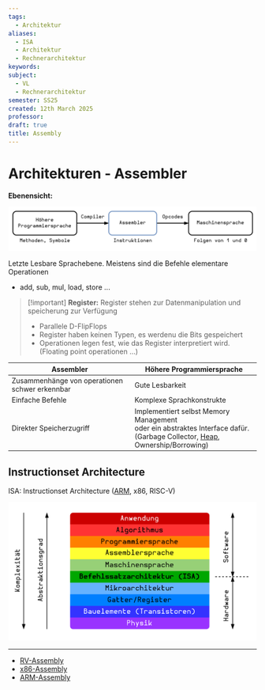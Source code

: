 ```yaml
---
tags:
  - Architektur
aliases:
  - ISA
  - Architektur
  - Rechnerarchitektur
keywords: 
subject:
  - VL
  - Rechnerarchitektur
semester: SS25
created: 12th March 2025
professor: 
draft: true
title: Assembly
---
```

 

# Architekturen - Assembler

**Ebenensicht:**

![invert_dark](assets/asm_ebenen.png)

Letzte Lesbare Sprachebene. Meistens sind die Befehle elementare Operationen
- add, sub, mul, load, store ...

> [!important] **Register:** Register stehen zur Datenmanipulation und speicherung zur Verfügung
> - Parallele D-FlipFlops
> - Register haben keinen Typen, es werdenu die Bits gespeichert
> - Operationen legen fest, wie das Register interpretiert wird. (Floating point operationen ...)

| Assembler                                      | Höhere Programmiersprache                                                                                                        |
| ---------------------------------------------- | -------------------------------------------------------------------------------------------------------------------------------- |
| Zusammenhänge von operationen schwer erkennbar | Gute Lesbarkeit                                                                                                                  |
| Einfache Befehle                               | Komplexe Sprachkonstrukte                                                                                                        |
| Direkter Speicherzugriff                       | Implementiert selbst Memory Management<br>oder ein abstraktes Interface dafür.<br>(Garbage Collector, [Heap](../Softwareentwicklung/DS-Algo/Heap.md), Ownership/Borrowing) |

## Instructionset Architecture

ISA: Instructionset Architecture ([ARM](ARM.md), x86, RISC-V)

![invert_dark](assets/asm_stack.png)

---

- [RV-Assembly](RISC-V.md#RV-Assembly)
- [x86-Assembly](x86-Assembly.md)
- [ARM-Assembly](ARM.md)